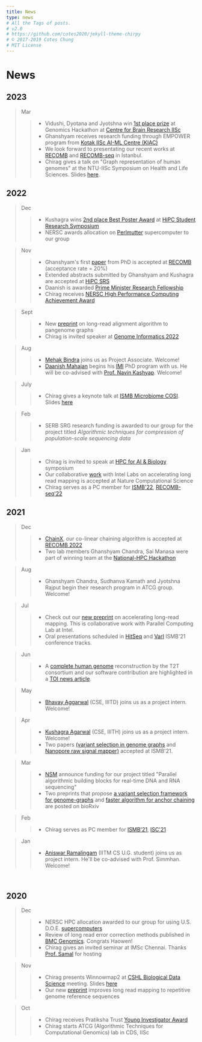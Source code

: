 ```yaml
---
title: News
type: news
# All the Tags of posts.
# v2.0
# https://github.com/cotes2020/jekyll-theme-chirpy
# © 2017-2019 Cotes Chung
# MIT License
---
```


<head>
  <link
    href="https://fonts.googleapis.com/css?family=Montserrat"
    rel="stylesheet"
  />
  <link rel="stylesheet" href="../../assets/css/main.css" />
  <link rel="stylesheet" href="../../assets/css/project.css" />
</head>

# **News**

## **2023**

> Mar
>> - Vidushi, Dyotana and Jyotshna win [1st place prize](https://drive.google.com/file/d/1euE1gl9Li9gQQDqQZaqqF3UxHY2-yldR/view?usp=sharing) at Genomics Hackathon at [Centre for Brain Research IISc](https://www.cbr.iisc.ac.in/)
>> - Ghanshyam receives research funding through EMPOWER program from [Kotak IISc AI-ML Centre (KIAC)](https://kiac.iisc.ac.in)
>> - We look forward to presentating our recent works at [RECOMB](http://recomb2023.bilkent.edu.tr/program.html) and [RECOMB-seq](https://recomb-seq.github.io/program/) in Istanbul.
>> - Chirag gives a talk on "Graph representation of human genomes" at the NTU-IISc Symposium on Health and Life Sciences. Slides [here](https://drive.google.com/file/d/1wbGa03oCTV4FVv_N43khkywZkUCzqHx-/view?usp=sharing).

## **2022**

> Dec
>> - Kushagra wins [2nd place Best Poster Award](https://drive.google.com/file/d/1Sec5usq7kGxh4DVpXT9-nA3epCF6ezOb/view?usp=sharing) at [HiPC Student Research Symposium](https://hipc.org/srs/)
>> - NERSC awards allocation on [Perlmutter](https://en.wikipedia.org/wiki/Perlmutter_(supercomputer)) supercomputer to our group

> Nov
>> - Ghanshyam's first [paper](https://doi.org/10.1101/2022.08.29.505691) from PhD is accepted at [RECOMB](http://recomb2023.bilkent.edu.tr/program.html) (acceptance rate = 20%)
>> - Extended abstracts submitted by Ghanshyam and Kushagra are accepted at [HiPC SRS](https://hipc.org/srs/)
>> - Daanish is awarded [Prime Minister Research Fellowship](https://www.pmrf.in)
>> - Chirag receives [NERSC High Performance Computing Achievement Award](https://www.hpcwire.com/off-the-wire/nersc-honors-early-career-researchers-with-2022-achievement-awards/) 

> Sept
>> - New [preprint](https://doi.org/10.1101/2022.08.29.505691) on long-read alignment algorithm to pangenome graphs
>> - Chirag is invited speaker at [Genome Informatics 2022](https://coursesandconferences.wellcomeconnectingscience.org/event/genome-informatics-20220921/)

> Aug
>> - [Mehak Bindra](https://www.linkedin.com/in/mehak-bindra-3b85a0110/) joins us as Project Associate. Welcome!
>> - [Daanish Mahajan](https://www.linkedin.com/in/daanish-mahajan-644619144/) begins his [IMI](http://msci.iisc.ac.in) PhD program with us. He will be co-advised with [Prof. Navin Kashyap](https://ece.iisc.ac.in/~nkashyap/). Welcome!

> July
>> - Chirag gives a keynote talk at [ISMB Microbiome COSI](https://www.iscb.org/ismb2022-program/abstracts/microbiome). Slides [here](https://drive.google.com/file/d/1CJb3H5E0dfSQMyDjrzzth5TG2M_IEO2R/view?usp=sharing)

> Feb
>> - SERB SRG research funding is awarded to our group for the project titled *Algorithmic techniques for compression of population-scale sequencing data*

> Jan
>> - Chirag is invited to speak at [HPC for AI & Biology](https://ge.iitm.ac.in/events/RBCDSAI-IBSE-HPC-Symposium/) symposium
>> - Our collaborative [work](https://www.biorxiv.org/content/10.1101/2021.07.21.453294v1) with Intel Labs on accelerating long read mapping is accepted at Nature Computational Science
>> - Chirag serves as a PC member for [ISMB'22](https://www.iscb.org/ismb2022), [RECOMB-seq'22](https://docs.google.com/document/d/e/2PACX-1vQhopvVMrJoxBD83KViy0OeRL-_HkrfOVtZYEp_6Dc_IEbPl5Bjsaln7p9UB_kX998CTiGN88J4XqOA/pub)

## **2021**

> Dec
>> - [ChainX](https://doi.org/10.1101/2021.02.03.429492), our co-linear chaining algorithm is accepted at [RECOMB 2022](https://recomb2022.net/accepted-papers/)
>> - Two lab members Ghanshyam Chandra, Sai Manasa were part of winning team at the [National-HPC Hackathon](https://nationalhpc-hackathon.hackerearth.com)

> Aug
>> - Ghanshyam Chandra, Sudhanva Kamath and Jyotshna Rajput begin their research program in ATCG group. Welcome!

> Jul
>> - Check out our [new preprint](https://www.biorxiv.org/content/10.1101/2021.07.21.453294v1) on accelerating long-read mapping. This is collaborative work with Parallel Computing Lab at Intel.
>> - Oral presentations scheduled in [HitSeq](https://www.iscb.org/cms_addon/conferences/ismbeccb2021/tracks/hitseq) and [VarI](https://www.iscb.org/cms_addon/conferences/ismbeccb2021/tracks/vari) ISMB'21 conference tracks. 

> Jun
>> - A [complete human genome](https://doi.org/10.1101/2021.05.26.445798) reconstruction by the T2T consortium and our software contribution are highlighted in a [TOI news article](https://timesofindia.indiatimes.com/india/first-truly-complete-human-genome-sequenced-india-software-plays-key-role/articleshow/83364939.cms).

> May
>> - [Bhavay Aggarwal](https://www.linkedin.com/in/bhavay-aggarwal/?originalSubdomain=in) (CSE, IIITD) joins us as a project intern. Welcome!

> Apr
  >> - [Kushagra Agarwal](https://www.linkedin.com/in/kushagragarwal2443/) (CSE, IIITH) joins us as a project intern. Welcome!
  >> - Two papers [(variant selection in genome graphs](https://doi.org/10.1101/2021.02.02.429378) and [Nanopore raw signal mapper)](https://github.com/haowenz/sigmap) accepted at ISMB'21.

> Mar
  >> - [NSM](https://nsmindia.in/) announce funding for our project titled "Parallel algorithmic building blocks for real-time DNA and RNA sequencing"
  >> - Two preprints that propose [a variant selection framework for genome-graphs](https://doi.org/10.1101/2021.02.02.429378) and [faster algorithm for anchor chaining](https://www.biorxiv.org/content/10.1101/2021.02.03.429492v1) are posted on bioRxiv 

> Feb
  >> - Chirag serves as PC member for [ISMB'21](https://www.iscb.org/ismbeccb2021), [ISC'21](https://www.isc-hpc.com/) 

> Jan
  >> - [Aniswar Ramalingam](https://www.deccanchronicle.com/nation/current-affairs/010518/top-chennai-lad-gets-21st-rank-scoring-335-out-of-360-marks-in-the-jee.html) (IITM CS U.G. student) joins us as project intern. He'll be co-advised with Prof. Simmhan. Welcome!

<br>

## **2020**
> Dec
  >> - NERSC HPC allocation awarded to our group for using U.S. D.O.E. [supercomputers](https://docs.nersc.gov/systems/cori/) <br>
  >> - Review of long read error correction methods published in [BMC Genomics](https://bmcgenomics.biomedcentral.com/articles/10.1186/s12864-020-07227-0). Congrats Haowen! <br>
  >> - Chirag gives an invited seminar at IMSc Chennai. Thanks [Prof. Samal](https://www.imsc.res.in/~asamal/welcome) for hosting <br>

> Nov
  >> - Chirag presents Winnowmap2 at [CSHL Biological Data Science](https://meetings.cshl.edu/meetings.aspx?meet=DATA&year=20) meeting. Slides [here](https://drive.google.com/file/d/1CwZ2RfgYGr2o8qXvfyXmpADf1he_xD9j/view?usp=sharing) <br>
  >> - Our new [preprint](https://doi.org/10.1101/2020.11.01.363887) improves long read mapping to repetitive genome reference sequences <br>

> Oct
  >> - Chirag receives Pratiksha Trust [Young Investigator Award](http://www.math.iisc.ac.in/InfosysYI.html) <br>
  >> - Chirag starts ATCG (Algorithmic Techniques for Computational Genomics) lab in CDS, IISc <br>
